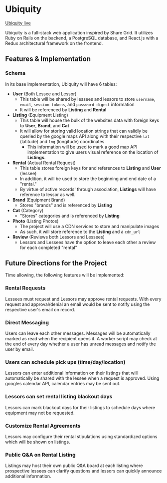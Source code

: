 # Ubiquity

[Ubiquity live][heroku]

[heroku]: https://ubiquity.herokuapp.com/

Ubiquity is a full-stack web application inspired by Share Grid.  It utilizes Ruby on Rails on the backend, a PostgreSQL database, and React.js with a Redux architectural framework on the frontend.  

## Features & Implementation

### Schema
In its base implementation, Ubiquity will have 6 tables:

 - **User** (Both Lessee and Lessor)
	 - This table will be shared by lessees and lessors to store `username`, `email`, `session tokens`, and `password digest` information
	 - It will be referenced by **Listing** and **Rental**
 - **Listing** (Equipment Listing)
	 - This table will house the bulk of the websites data with foreign keys to **User**, **Brand**, and **Cat**
	 - It will allow for storing valid location strings that can validly be queried by the google maps API along with their respective `lat` (latitude) and `lng` (longitude) coordinates.
		 - This information will be used to mark a good map API implementation to give users visual reference on the location of **Listings**.
 - **Rental** (Actual Rental Request)
	 - This table stores foreign keys for and references to **Listing** and **User** (lessee)
	 - In addition, it will be used to store the beginning and end date of a "rental."
	 - By virtue of active records' through association, **Listings** will have reference to lessor as well.
 - **Brand** (Equipment Brand)
	 - Stores "brands" and is referenced by **Listing**
 - **Cat** (Category)
	 - "Stores" categories and is referenced by **Listing**
 - **Photo** (Listing Photos)
	 - The project will use a CDN services to store and manipulate images
	 - As such, it will store reference to the **Listing** and a `cdn_url`
 - **Review** (Reviews both Lessors and Lessees)
	 - Lessors and Lessees have the option to leave each other a review for each completed "rental"

## Future Directions for the Project

Time allowing, the following features will be implemented:

### Rental Requests

Lessees must request and Lessors may approve rental requests.  With every request and approval/denial an email would be sent to notify using the respective user's email on record.

### Direct Messaging

Users can leave each other messages.  Messages will be automatically marked as read when the recipient opens it.  A worker script may check at the end of every day whether a user has unread messages and notify the user by email.

### Users can schedule pick ups (time/day/location)
Lessors can enter additional information on their listings that will automatically be shared with the lessee when a request is approved.  Using googles calendar API, calendar entries may be sent out.

### Lessors can set rental listing blackout days
Lessors can mark blackout days for their listings to schedule days where equipment may not be requested.

### Customize Rental Agreements
Lessors may configure their rental stipulations using standardized options which will be shown on listings.

### Public Q&A on Rental Listing
Listings may host their own public Q&A board at each listing where prospective lessees can clarify questions and lessors can quickly announce additional information.
